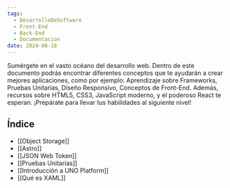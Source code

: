```yaml
---
tags:
  - DesarrolloDeSoftware
  - Front-End
  - Back-End
  - Documentacion
date: 2024-08-18
---
```

Sumérgete en el vasto océano del desarrollo web. Dentro de este documento podrás encontrar diferentes conceptos que te ayudarán a crear mejores aplicaciones, como por ejemplo: Aprendizaje sobre Frameworks, Pruebas Unitarias, Diseño Responsivo, Conceptos de Front-End. Además, recursos sobre HTML5, CSS3, JavaScript moderno, y el poderoso React te esperan. ¡Prepárate para llevar tus habilidades al siguiente nivel!
## Índice
- [[Object Storage]]
- [[Astro]]
- [[JSON Web Token]]
- [[Pruebas Unitarias]]
- [[Introducción a UNO Platform]]
- [[Qué es XAML]]